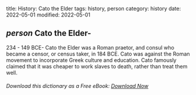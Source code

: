 title: History: Cato the Elder
tags: history, person
category: history
date: 2022-05-01
modified: 2022-05-01

## _person_  Cato the Elder-
234 - 149 BCE-
Cato the Elder was a Roman
praetor, and consul who became a censor, or census taker, in   184
BCE.
  Cato was against the Roman movement to incorporate Greek
culture and education.  Cato famously claimed that it was cheaper to
work slaves to death, rather than treat them well.


###### Download *this* dictionary as a Free eBook: [Download Now]({static}static/SerfHistoryDictionary.pdf)

